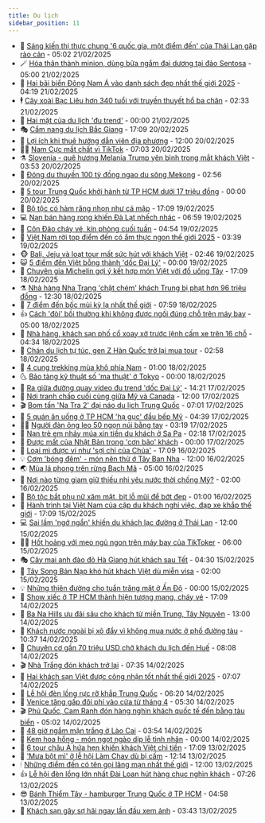 ```yaml
---
title: Du lịch
sidebar_position: 11
---
```


<!-- vnexpress-du-lich:START -->
- 💂 [Sáng kiến thị thực chung &#39;6 quốc gia, một điểm đến&#39; của Thái Lan gặp rào cản](https://vnexpress.net/sang-kien-thi-thuc-chung-6-quoc-gia-mot-diem-den-cua-thai-lan-gap-rao-can-4852241.html) - 05:02 21/02/2025
- 🪄 [Hóa thân thành minion, dùng bữa ngắm đại dương tại đảo Sentosa](https://vnexpress.net/hoa-than-thanh-minion-dung-bua-ngam-dai-duong-tai-dao-sentosa-4847000.html) - 05:00 21/02/2025
- 🦅 [Hai bãi biển Đông Nam Á vào danh sách đẹp nhất thế giới 2025](https://vnexpress.net/hai-bai-bien-dong-nam-a-vao-danh-sach-dep-nhat-the-gioi-2025-4852201.html) - 04:19 21/02/2025
- 🕴 [Cây xoài Bạc Liêu hơn 340 tuổi với truyền thuyết hổ ba chân](https://vnexpress.net/cay-xoai-bac-lieu-hon-340-tuoi-voi-truyen-thuyet-ho-ba-chan-4852066.html) - 02:33 21/02/2025
- 👀 [Hai mặt của du lịch &#39;đu trend&#39;](https://vnexpress.net/hai-mat-cua-du-lich-du-trend-4851957.html) - 00:00 21/02/2025
- 🎭 [Cẩm nang du lịch Bắc Giang](https://vnexpress.net/cam-nang-du-lich-bac-giang-4851082.html) - 17:09 20/02/2025
- 🦒 [Lợi ích khi thuê hướng dẫn viên địa phương](https://vnexpress.net/loi-ich-khi-thue-huong-dan-vien-dia-phuong-4852041.html) - 12:00 20/02/2025
- 👨‍🏫 [Nam Cực mất chất vì TikTok](https://vnexpress.net/nam-cuc-mat-chat-vi-tiktok-4851906.html) - 07:03 20/02/2025
- ⚗️ [Slovenia - quê hương Melania Trump yên bình trong mắt khách Việt](https://vnexpress.net/slovenia-que-huong-melania-trump-yen-binh-trong-mat-khach-viet-4851015.html) - 03:53 20/02/2025
- 🥸 [Đóng du thuyền 100 tỷ đồng ngao du sông Mekong](https://vnexpress.net/dong-du-thuyen-100-ty-dong-ngao-du-song-mekong-4851730.html) - 02:56 20/02/2025
- 🤠 [5 tour Trung Quốc khởi hành từ TP HCM dưới 17 triệu đồng](https://vnexpress.net/5-tour-trung-quoc-khoi-hanh-tu-tp-hcm-duoi-17-trieu-dong-4851505.html) - 00:00 20/02/2025
- 🚀 [Bộ tộc có hàm răng nhọn như cá mập](https://vnexpress.net/bo-toc-co-ham-rang-nhon-nhu-ca-map-4851396.html) - 17:09 19/02/2025
- 💻 [Nạn bán hàng rong khiến Đà Lạt nhếch nhác](https://vnexpress.net/nan-ban-hang-rong-khien-da-lat-nhech-nhac-4851249.html) - 06:59 19/02/2025
- 💼 [Côn Đảo cháy vé, kín phòng cuối tuần](https://vnexpress.net/con-dao-chay-ve-kin-phong-cuoi-tuan-4851140.html) - 04:54 19/02/2025
- 🤡 [Việt Nam rời top điểm đến có ẩm thực ngon thế giới 2025](https://vnexpress.net/viet-nam-roi-top-diem-den-co-am-thuc-ngon-the-gioi-2025-4851248.html) - 03:39 19/02/2025
- 🐵 [Bali, Jeju và loạt tour mất sức hút với khách Việt](https://vnexpress.net/bali-jeju-va-loat-tour-mat-suc-hut-voi-khach-viet-4851116.html) - 02:46 19/02/2025
- 😺 [5 điểm đến Việt bỗng thành &#39;dốc Đại Lý&#39;](https://vnexpress.net/5-diem-den-viet-bong-thanh-doc-dai-ly-4850392.html) - 00:00 19/02/2025
- 🌈 [Chuyên gia Michelin gợi ý kết hợp món Việt với đồ uống Tây](https://vnexpress.net/chuyen-gia-michelin-goi-y-ket-hop-mon-viet-voi-do-uong-tay-4850831.html) - 17:09 18/02/2025
- ⚗️ [Nhà hàng Nha Trang &#39;chặt chém&#39; khách Trung bị phạt hơn 96 triệu đồng](https://vnexpress.net/nha-hang-nha-trang-chat-chem-khach-trung-bi-phat-hon-96-trieu-dong-4851124.html) - 12:30 18/02/2025
- 👀 [7 điểm đến bốc mùi kỳ lạ nhất thế giới](https://vnexpress.net/7-diem-den-boc-mui-ky-la-nhat-the-gioi-4850893.html) - 07:59 18/02/2025
- 👍 [Cách &#39;đòi&#39; bồi thường khi không được ngồi đúng chỗ trên máy bay](https://vnexpress.net/cach-doi-boi-thuong-khi-khong-duoc-ngoi-dung-cho-tren-may-bay-4850773.html) - 05:00 18/02/2025
- 💄 [Nhà hàng, khách sạn phố cổ xoay xở trước lệnh cấm xe trên 16 chỗ](https://vnexpress.net/nha-hang-khach-san-pho-co-xoay-xo-truoc-lenh-cam-xe-tren-16-cho-4849250.html) - 04:34 18/02/2025
- 🥷 [Chán du lịch tự túc, gen Z Hàn Quốc trở lại mua tour](https://vnexpress.net/chan-du-lich-tu-tuc-gen-z-han-quoc-tro-lai-mua-tour-4850717.html) - 02:58 18/02/2025
- 📝 [4 cung trekking mùa khô phía Nam](https://vnexpress.net/4-cung-trekking-mua-kho-phia-nam-4850667.html) - 01:00 18/02/2025
- 🌜 [Bảo tàng kỹ thuật số &#39;ma thuật&#39; ở Tokyo](https://vnexpress.net/bao-tang-ky-thuat-so-ma-thuat-o-tokyo-4850414.html) - 00:00 18/02/2025
- 📝 [Ra giữa đường quay video đu trend &#39;dốc Đại Lý&#39;](https://vnexpress.net/ra-giua-duong-quay-video-du-trend-doc-dai-ly-4850685.html) - 14:21 17/02/2025
- 🧰 [Nơi tranh chấp cuối cùng giữa Mỹ và Canada](https://vnexpress.net/noi-tranh-chap-cuoi-cung-giua-my-va-canada-4850402.html) - 12:00 17/02/2025
- 🎬 [Bom tấn &#39;Na Tra 2&#39; đại náo du lịch Trung Quốc](https://vnexpress.net/bom-tan-na-tra-2-dai-nao-du-lich-trung-quoc-4850462.html) - 07:01 17/02/2025
- 🧐 [5 quán ăn uống ở TP HCM &#39;hạ gục&#39; đầu bếp Mỹ](https://vnexpress.net/5-quan-an-uong-o-tp-hcm-ha-guc-dau-bep-my-4850407.html) - 04:39 17/02/2025
- 👨‍🏫 [Người đàn ông leo 50 ngọn núi bằng tay](https://vnexpress.net/nguoi-dan-ong-leo-50-ngon-nui-bang-tay-4850269.html) - 03:19 17/02/2025
- 🦣 [Nạn trẻ em nhảy múa xin tiền du khách ở Sa Pa](https://vnexpress.net/nan-tre-em-nhay-mua-xin-tien-du-khach-o-sa-pa-4850221.html) - 02:18 17/02/2025
- 🌋 [Được mất của Nhật Bản trong &#39;cơn bão&#39; khách](https://vnexpress.net/duoc-mat-cua-nhat-ban-trong-con-bao-khach-4850090.html) - 00:00 17/02/2025
- 🦄 [Loại mì được ví như &#39;sợi chỉ của Chúa&#39;](https://vnexpress.net/loai-mi-duoc-vi-nhu-soi-chi-cua-chua-4850119.html) - 17:09 16/02/2025
- 💡 [Cơm &#39;bóng đêm&#39; - món nên thử ở Tây Ban Nha](https://vnexpress.net/com-bong-dem-mon-nen-thu-o-tay-ban-nha-4847771.html) - 12:00 16/02/2025
- 🌏 [Mùa lá phong trên rừng Bạch Mã](https://vnexpress.net/mua-la-phong-tren-rung-bach-ma-4849678.html) - 05:00 16/02/2025
- 💂 [Nơi nào từng giam giữ thiếu nhi yêu nước thời chống Mỹ?](https://vnexpress.net/noi-nao-tung-giam-giu-thieu-nhi-yeu-nuoc-thoi-chong-my-4849934.html) - 02:00 16/02/2025
- 🤩 [Bộ tộc bắt phụ nữ xăm mặt, bịt lỗ mũi để bớt đẹp](https://vnexpress.net/bo-toc-bat-phu-nu-xam-mat-bit-lo-mui-de-bot-dep-4849884.html) - 01:00 16/02/2025
- 💪 [Hành trình tại Việt Nam của cặp du khách nghỉ việc, đạp xe khắp thế giới](https://vnexpress.net/hanh-trinh-tai-viet-nam-cua-cap-du-khach-nghi-viec-dap-xe-khap-the-gioi-4849110.html) - 17:09 15/02/2025
- 💻 [Sai lầm &#39;ngớ ngẩn&#39; khiến du khách lạc đường ở Thái Lan](https://vnexpress.net/sai-lam-ngo-ngan-khien-du-khach-lac-duong-o-thai-lan-4849907.html) - 12:00 15/02/2025
- 🧑‍💻 [Hốt hoảng với mẹo ngủ ngon trên máy bay của TikToker](https://vnexpress.net/hot-hoang-voi-meo-ngu-ngon-tren-may-bay-cua-tiktoker-4849414.html) - 06:00 15/02/2025
- 🎭 [Cây mai anh đào đỏ Hà Giang hút khách sau Tết](https://vnexpress.net/cay-mai-anh-dao-do-ha-giang-hut-khach-sau-tet-4849524.html) - 04:30 15/02/2025
- 🧐 [Tây Song Bản Nạp khó hút khách Việt dù miễn visa](https://vnexpress.net/tay-song-ban-nap-kho-hut-khach-viet-du-mien-visa-4849549.html) - 02:00 15/02/2025
- 💡 [Những thiên đường cho tuần trăng mật ở Ấn Độ](https://vnexpress.net/nhung-thien-duong-cho-tuan-trang-mat-o-an-do-4847599.html) - 00:00 15/02/2025
- 🌊 [Show xiếc ở TP HCM thành hiện tượng mạng, cháy vé](https://vnexpress.net/show-xiec-o-tp-hcm-thanh-hien-tuong-mang-chay-ve-4848757.html) - 17:09 14/02/2025
- 🎃 [Ba Na Hills ưu đãi sâu cho khách từ miền Trung, Tây Nguyên](https://vnexpress.net/ba-na-hills-uu-dai-sau-cho-khach-tu-mien-trung-tay-nguyen-4849594.html) - 13:00 14/02/2025
- 🧠 [Khách nước ngoài bị xô đẩy vì không mua nước ở phố đường tàu](https://vnexpress.net/khach-nuoc-ngoai-bi-xo-day-vi-khong-mua-nuoc-o-pho-duong-tau-4849637.html) - 10:37 14/02/2025
- 💄 [Chuyên cơ gần 70 triệu USD chở khách du lịch đến Huế](https://vnexpress.net/chuyen-co-gan-70-trieu-usd-cho-khach-du-lich-den-hue-4849536.html) - 08:08 14/02/2025
- 🎬 [Nhà Trắng đón khách trở lại](https://vnexpress.net/nha-trang-don-khach-tro-lai-4849548.html) - 07:35 14/02/2025
- 🐻 [Hai khách sạn Việt được công nhận tốt nhất thế giới 2025](https://vnexpress.net/hai-khach-san-viet-duoc-cong-nhan-tot-nhat-the-gioi-2025-4849390.html) - 07:07 14/02/2025
- 🌝 [Lễ hội đèn lồng rực rỡ khắp Trung Quốc](https://vnexpress.net/le-hoi-den-long-ruc-ro-khap-trung-quoc-4849252.html) - 06:20 14/02/2025
- 🤩 [Venice tăng gấp đôi phí vào cửa từ tháng 4](https://vnexpress.net/venice-tang-gap-doi-phi-vao-cua-tu-thang-4-4849372.html) - 05:30 14/02/2025
- 🎬 [Phú Quốc, Cam Ranh đón hàng nghìn khách quốc tế đến bằng tàu biển](https://vnexpress.net/phu-quoc-cam-ranh-don-hang-nghin-khach-quoc-te-den-bang-tau-bien-4849494.html) - 05:02 14/02/2025
- 🦩 [48 giờ ngắm mận trắng ở Lào Cai](https://vnexpress.net/48-gio-ngam-man-trang-o-lao-cai-4848936.html) - 03:54 14/02/2025
- 🦍 [Kem hoa hồng - món ngọt ngào dịp lễ tình nhân](https://vnexpress.net/kem-hoa-hong-mon-ngot-ngao-dip-le-tinh-nhan-4849204.html) - 00:00 14/02/2025
- 👀 [6 tour châu Á hứa hẹn khiến khách Việt chi tiền](https://vnexpress.net/6-tour-chau-a-hua-hen-khien-khach-viet-chi-tien-4848295.html) - 17:09 13/02/2025
- 🧰 [&#39;Mưa bột mì&#39; ở lễ hội Làm Chay dù bị cấm](https://vnexpress.net/mua-bot-mi-o-le-hoi-lam-chay-du-bi-cam-4849214.html) - 12:14 13/02/2025
- 🕯 [Những điểm đến có tên gọi lãng mạn nhất thế giới](https://vnexpress.net/nhung-diem-den-co-ten-goi-lang-man-nhat-the-gioi-4849136.html) - 12:00 13/02/2025
- 👍 [Lễ hội đèn lồng lớn nhất Đài Loan hút hàng chục nghìn khách](https://vnexpress.net/le-hoi-den-long-lon-nhat-dai-loan-hut-hang-chuc-nghin-khach-4849040.html) - 07:26 13/02/2025
- 😎 [Bánh Thiểm Tây - hamburger Trung Quốc ở TP HCM](https://vnexpress.net/banh-thiem-tay-hamburger-trung-quoc-o-tp-hcm-4848362.html) - 04:58 13/02/2025
- 🐘 [Khách sạn gây sợ hãi ngay lần đầu xem ảnh](https://vnexpress.net/khach-san-gay-so-hai-ngay-lan-dau-xem-anh-4848910.html) - 03:43 13/02/2025<!-- vnexpress-du-lich:END -->
